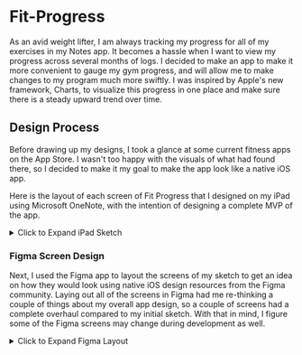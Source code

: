 # Fit-Progress

As an avid weight lifter, I am always tracking my progress for all of my exercises in my Notes app. It becomes a hassle when I want to view my progress across several months of logs. I decided to make an app to make it more convenient to gauge my gym progress, and will allow me to make changes to my program much more swiftly. I was inspired by Apple's new framework, Charts, to visualize this progress in one place and make sure there is a steady upward trend over time.

## Design Process

Before drawing up my designs, I took a glance at some current fitness apps on the App Store. I wasn't too happy with the visuals of what had found there, so I decided to make it my goal to make the app look like a native iOS app.  

Here is the layout of each screen of Fit Progress that I designed on my iPad using Microsoft OneNote, with the intention of designing a complete MVP of the app.

<details><summary>Click to Expand iPad Sketch</summary>

![IMG_0046](https://user-images.githubusercontent.com/21287326/181812573-04d7d99d-c596-4d14-b85f-6b6b39205ba5.jpeg)

</details>  

### Figma Screen Design

Next, I used the Figma app to layout the screens of my sketch to get an idea on how they would look using native iOS design resources from the Figma community. Laying out all of the screens in Figma had me re-thinking a couple of things about my overall app design, so a couple of screens had a complete overhaul compared to my initial sketch. With that in mind, I figure some of the Figma screens may change during development as well.

<details><summary>Click to Expand Figma Layout</summary>

![fitprogress figma design](https://user-images.githubusercontent.com/21287326/183982509-8692fec1-2230-4a89-b9c7-247895be99c4.png)

</details> 

